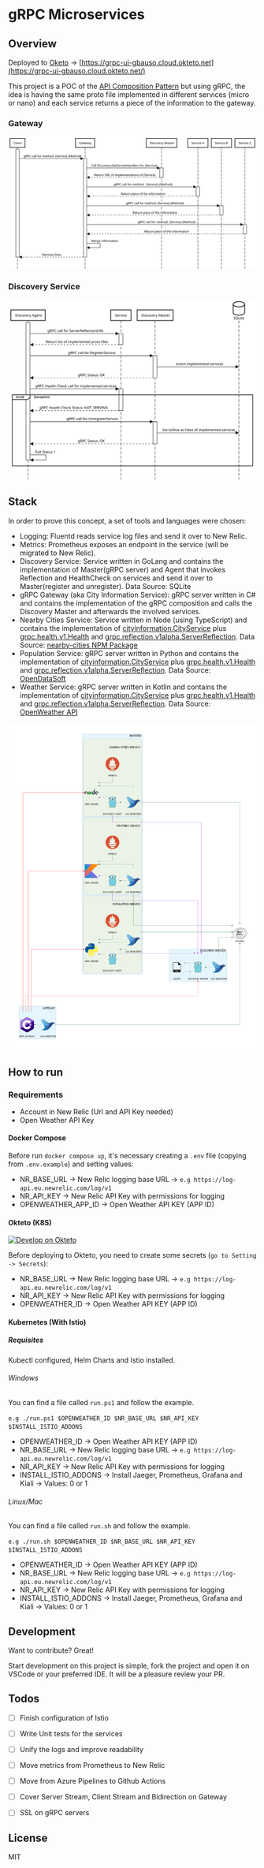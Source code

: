 # gRPC Microservices
## Overview

Deployed to [Oketo](https://www.okteto.com/) -> [https://grpc-ui-gbauso.cloud.okteto.net](https://grpc-ui-gbauso.cloud.okteto.net/)

This project is a POC of the [API Composition Pattern](https://microservices.io/patterns/data/api-composition.html) but using gRPC, the idea is having the same proto file implemented in different services (micro or nano) and each service returns a piece of the information to the gateway.

### Gateway  
![gateway](./docs/sequence_diagram.svg)
### Discovery Service  
![discovery](./docs/discovery_service_sequence_diagram.svg)

## Stack

In order to prove this concept, a set of tools and languages were chosen:  

* Logging: Fluentd reads service log files and send it over to New Relic.
* Metrics: Prometheus exposes an endpoint in the service (will be migrated to New Relic).
* Discovery Service: Service written in GoLang and contains the implementation of Master(gRPC server) and Agent that invokes Reflection and HealthCheck on services and send it over to Master(register and unregister). Data Source: SQLite
* gRPC Gateway (aka City Information Service): gRPC server written in C# and contains the implementation of the gRPC composition and calls the Discovery Master and afterwards the involved services.
* Nearby Cities Service: Service written in Node (using TypeScript) and contains the implementation of [cityinformation.CityService](https://github.com/gbauso/contract/blob/master/cityinformation.proto#L17) plus [grpc.health.v1.Health](https://github.com/grpc/grpc/blob/master/src/proto/grpc/health/v1/health.proto) and [grpc.reflection.v1alpha.ServerReflection](https://github.com/grpc/grpc/blob/master/src/proto/grpc/reflection/v1alpha/reflection.proto). Data Source: [nearby-cities NPM Package](https://www.npmjs.com/package/nearby-cities)
* Population Service: gRPC server written in Python and contains the implementation of [cityinformation.CityService](https://github.com/gbauso/contract/blob/master/cityinformation.proto#L18) plus [grpc.health.v1.Health](https://github.com/grpc/grpc/blob/master/src/proto/grpc/health/v1/health.proto) and [grpc.reflection.v1alpha.ServerReflection](https://github.com/grpc/grpc/blob/master/src/proto/grpc/reflection/v1alpha/reflection.proto). Data Source: [OpenDataSoft](https://public.opendatasoft.com/explore/dataset/geonames-all-cities-with-a-population-1000/table/?disjunctive.cou_name_en&sort=name)
* Weather Service: gRPC server written in Kotlin and contains the implementation of [cityinformation.CityService](https://github.com/gbauso/contract/blob/master/cityinformation.proto#L19) plus [grpc.health.v1.Health](https://github.com/grpc/grpc/blob/master/src/proto/grpc/health/v1/health.proto) and [grpc.reflection.v1alpha.ServerReflection](https://github.com/grpc/grpc/blob/master/src/proto/grpc/reflection/v1alpha/reflection.proto). Data Source: [OpenWeather API](https://openweathermap.org/api)

![overview](./docs/diagrams_image.png)

## How to run

### Requirements

* Account in New Relic (Url and API Key needed)
* Open Weather API Key 

#### Docker Compose

Before run `docker compose up`, it's necessary creating a `.env` file (copying from `.env.example`) and setting values:

* NR_BASE_URL -> New Relic logging base URL -> `e.g https://log-api.eu.newrelic.com/log/v1`
* NR_API_KEY -> New Relic API Key with permissions for logging
* OPENWEATHER_APP_ID -> Open Weather API KEY (APP ID)

#### Okteto (K8S)

[![Develop on Okteto](https://okteto.com/develop-okteto.svg)](https://cloud.okteto.com/deploy?repository=https://github.com/gbauso/grpc_microservices)

Before deploying to Okteto, you need to create some secrets (`go to Setting -> Secrets`):

* NR_BASE_URL -> New Relic logging base URL -> `e.g https://log-api.eu.newrelic.com/log/v1`
* NR_API_KEY -> New Relic API Key with permissions for logging
* OPENWEATHER_ID -> Open Weather API KEY (APP ID)

#### Kubernetes (With Istio)

##### Requisites

Kubectl configured, Helm Charts and Istio installed.

###### Windows

You can find a file called `run.ps1` and follow the example.

`e.g ./run.ps1 $OPENWEATHER_ID $NR_BASE_URL $NR_API_KEY $INSTALL_ISTIO_ADDONS`

* OPENWEATHER_ID -> Open Weather API KEY (APP ID)
* NR_BASE_URL -> New Relic logging base URL -> `e.g https://log-api.eu.newrelic.com/log/v1`
* NR_API_KEY -> New Relic API Key with permissions for logging
* INSTALL_ISTIO_ADDONS -> Install Jaeger, Prometheus, Grafana and Kiali -> Values: 0 or 1

###### Linux/Mac

You can find a file called `run.sh` and follow the example.

`e.g ./run.sh $OPENWEATHER_ID $NR_BASE_URL $NR_API_KEY $INSTALL_ISTIO_ADDONS`

* OPENWEATHER_ID -> Open Weather API KEY (APP ID)
* NR_BASE_URL -> New Relic logging base URL -> `e.g https://log-api.eu.newrelic.com/log/v1`
* NR_API_KEY -> New Relic API Key with permissions for logging
* INSTALL_ISTIO_ADDONS -> Install Jaeger, Prometheus, Grafana and Kiali -> Values: 0 or 1

## Development

Want to contribute? Great!

Start development on this project is simple, fork the project and open it on VSCode or your preferred IDE. It will be a pleasure review your PR.

## Todos

 - [ ] Finish configuration of Istio
 - [ ] Write Unit tests for the services
 - [ ] Unify the logs and improve readability
 - [ ] Move metrics from Prometheus to New Relic
 - [ ] Move from Azure Pipelines to Github Actions
 - [ ] Cover Server Stream, Client Stream and Bidirection on Gateway
 - [ ] SSL on gRPC servers


License
----

MIT